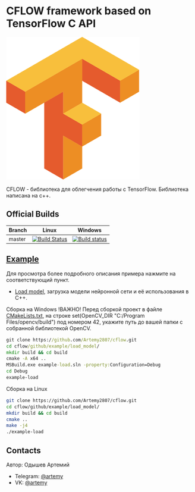 # CFLOW framework based on TensorFlow C API

![logo](logo/logo.png)

CFLOW - библиотека для облегчения работы с TensorFlow. Библиотека написана на c++. 

## Official Builds
Branch | Linux | Windows |
-------|:-----:|:-------:|
master |[![Build Status](https://travis-ci.org/Neargye/hello_tf_c_api.svg)]()|[![Build status](https://travis-ci.org/Neargye/hello_tf_c_api.svg?branch=master)]()

## [Example](/example)
Для просмотра более подробного описания примера нажмите на соответствующий пункт.
* [Load model](example/load_model/), загрузка модели нейронной сети и её использования в С++. 

Сборка на Windows
!ВАЖНО! Перед сборкой проект в файле [CMakeLists.txt](example/load_model/CMakeLists.txt), на строке set(OpenCV_DIR "C:/Program Files/opencv/build") под номером 42, укажите путь до вашей папки с собранной библиотекой OpenCV.
```cmd
git clone https://github.com/Artemy2807/cflow.git
cd cflow/github/example/load_model/
mkdir build && cd build
cmake -A x64 ..
MSBuild.exe example-load.sln -property:Configuration=Debug
cd Debug
example-load
```

Сборка на Linux
```bash
git clone https://github.com/Artemy2807/cflow.git
cd cflow/github/example/load_model/
mkdir build && cd build
cmake ..
make -j4
./example-load
```

## Contacts
Автор: Одышев Артемий
- Telegram: [@artemy](https://t.me/artemy_odeshev)
- VK: [@artemy](https://vk.com/artemyodiesiev)


 
